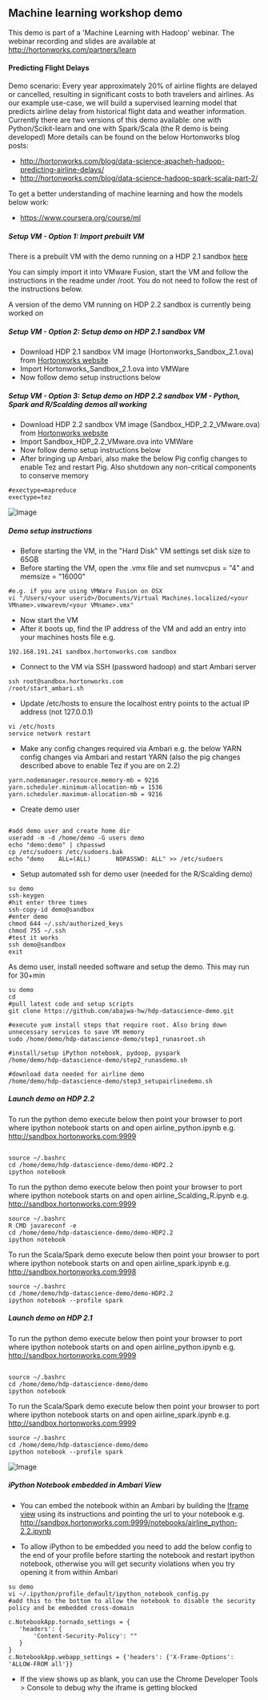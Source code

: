 ## Machine learning workshop demo
This demo is part of a 'Machine Learning with Hadoop' webinar.
The webinar recording and slides are available at http://hortonworks.com/partners/learn

#### Predicting Flight Delays 
Demo scenario:
Every year approximately 20% of airline flights are delayed or cancelled, resulting in significant costs to both travelers and airlines. 
As our example use-case, we will build a supervised learning model that predicts airline delay from historical flight data and weather information.
Currently there are two versions of this demo available: one with Python/Scikit-learn and one with Spark/Scala (the R demo is being developed)
More details can be found on the below Hortonworks blog posts:
- http://hortonworks.com/blog/data-science-apacheh-hadoop-predicting-airline-delays/
- http://hortonworks.com/blog/data-science-hadoop-spark-scala-part-2/

To get a better understanding of machine learning and how the models below work:
- https://www.coursera.org/course/ml

##### Setup VM - Option 1: Import prebuilt VM
There is a prebuilt VM with the demo running on a HDP 2.1 sandbox [here](https://dl.dropboxusercontent.com/u/114020/Hortonworks_Sandbox_2.1_MLdemo.ova) 

You can simply import it into VMware Fusion, start the VM and follow the instructions in the readme under /root. You do not need to follow the rest of the instructions below.

A version of the demo VM running on HDP 2.2 sandbox is currently being worked on 

##### Setup VM - Option 2: Setup demo on HDP 2.1 sandbox VM 

- Download HDP 2.1 sandbox VM image (Hortonworks_Sandbox_2.1.ova) from [Hortonworks website](http://hortonworks.com/products/hortonworks-sandbox/)
- Import Hortonworks_Sandbox_2.1.ova into VMWare
- Now follow demo setup instructions below

##### Setup VM - Option 3: Setup demo on HDP 2.2 sandbox VM - Python, Spark and R/Scalding demos all working

- Download HDP 2.2 sandbox VM image (Sandbox_HDP_2.2_VMware.ova) from [Hortonworks website](http://hortonworks.com/products/hortonworks-sandbox/)
- Import Sandbox_HDP_2.2_VMware.ova into VMWare
- Now follow demo setup instructions below
- After bringing up Ambari, also make the below Pig config changes to enable Tez and restart Pig. Also shutdown any non-critical components to conserve memory
```
#exectype=mapreduce
exectype=tez
```
![Image](../master/screenshots/pig-tez.png?raw=true)


##### Demo setup instructions

- Before starting the VM, in the "Hard Disk" VM settings set disk size to 65GB
- Before starting the VM, open the .vmx file and set numvcpus = "4" and memsize = "16000"
```
#e.g. if you are using VMWare Fusion on OSX 
vi "/Users/<your userid>/Documents/Virtual Machines.localized/<your VMname>.vmwarevm/<your VMname>.vmx"
```
- Now start the VM
- After it boots up, find the IP address of the VM and add an entry into your machines hosts file e.g.
```
192.168.191.241 sandbox.hortonworks.com sandbox    
```
- Connect to the VM via SSH (password hadoop) and start Ambari server
```
ssh root@sandbox.hortonworks.com
/root/start_ambari.sh
```
- Update /etc/hosts to ensure the localhost entry points to the actual IP address (not 127.0.0.1)
```
vi /etc/hosts
service network restart
```

- Make any config changes required via Ambari e.g. the below YARN config changes via Ambari and restart YARN (also the pig changes described above to enable Tez if you are on 2.2)
```
yarn.nodemanager.resource.memory-mb = 9216 
yarn.scheduler.minimum-allocation-mb = 1536
yarn.scheduler.maximum-allocation-mb = 9216
```

- Create demo user
```

#add demo user and create home dir
useradd -m -d /home/demo -G users demo 
echo "demo:demo" | chpasswd
cp /etc/sudoers /etc/sudoers.bak
echo "demo    ALL=(ALL)       NOPASSWD: ALL" >> /etc/sudoers
```

- Setup automated ssh for demo user (needed for the R/Scalding demo)
```
su demo
ssh-keygen
#hit enter three times
ssh-copy-id demo@sandbox
#enter demo
chmod 644 ~/.ssh/authorized_keys
chmod 755 ~/.ssh
#test it works
ssh demo@sandbox
exit

```

As demo user, install needed software and setup the demo. This may run for 30+min
```
su demo
cd
#pull latest code and setup scripts
git clone https://github.com/abajwa-hw/hdp-datascience-demo.git	

#execute yum install steps that require root. Also bring down unnecessary services to save VM memory
sudo /home/demo/hdp-datascience-demo/step1_runasroot.sh

#install/setup iPython notebook, pydoop, pyspark
/home/demo/hdp-datascience-demo/step2_runasdemo.sh

#download data needed for airline demo
/home/demo/hdp-datascience-demo/step3_setupairlinedemo.sh
```

##### Launch demo on HDP 2.2

To run the python demo execute below then point your browser to port where ipython notebook starts on and open airline_python.ipynb 
e.g. http://sandbox.hortonworks.com:9999
```

source ~/.bashrc
cd /home/demo/hdp-datascience-demo/demo-HDP2.2
ipython notebook
```

To run the python demo execute below then point your browser to port where ipython notebook starts on and open airline_Scalding_R.ipynb
e.g. http://sandbox.hortonworks.com:9999
```
source ~/.bashrc
R CMD javareconf -e
cd /home/demo/hdp-datascience-demo/demo-HDP2.2
ipython notebook
```


To run the Scala/Spark demo execute below then point your browser to port where ipython notebook starts on and open airline_spark.ipynb
e.g. http://sandbox.hortonworks.com:9998
```
source ~/.bashrc
cd /home/demo/hdp-datascience-demo/demo-HDP2.2
ipython notebook --profile spark
```

##### Launch demo on HDP 2.1

To run the python demo execute below then point your browser to port where ipython notebook starts on and open airline_python.ipynb
e.g. http://sandbox.hortonworks.com:9999
```

source ~/.bashrc
cd /home/demo/hdp-datascience-demo/demo
ipython notebook
```

To run the Scala/Spark demo execute below then point your browser to port where ipython notebook starts on and open airline_spark.ipynb
e.g. http://sandbox.hortonworks.com:9999
```
source ~/.bashrc
cd /home/demo/hdp-datascience-demo/demo
ipython notebook --profile spark
```

![Image](../master/screenshots/ipython-notebook-home.png?raw=true)


##### iPython Notebook embedded in Ambari View

- You can embed the notebook within an Ambari by building the [Iframe view](https://github.com/abajwa-hw/iframe-view) using its instructions and pointing the url to your notebook e.g. http://sandbox.hortonworks.com:9999/notebooks/airline_python-2.2.ipynb

- To allow iPython to be embedded you need to add the below config to the end of your profile before starting the notebook and restart ipython notebook, otherwise you will get security violations when you try opening it from within Ambari
```
su demo
vi ~/.ipython/profile_default/ipython_notebook_config.py
#add this to the bottom to allow the notebook to disable the security policy and be embedded cross-domain

c.NotebookApp.tornado_settings = {
   'headers': {
       'Content-Security-Policy': ""
   }
}
c.NotebookApp.webapp_settings = {'headers': {'X-Frame-Options': 'ALLOW-FROM all'}}

```
- If the view shows up as blank, you can use the Chrome Developer Tools > Console to debug why the iframe is getting blocked